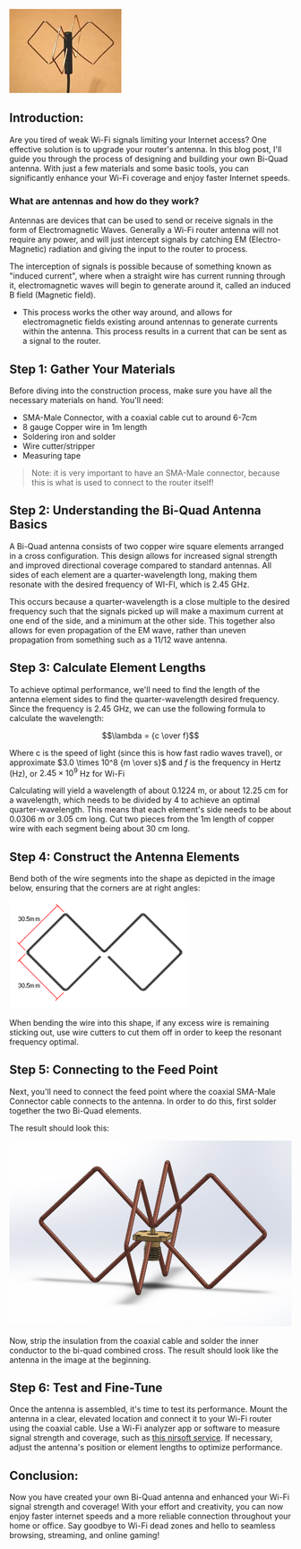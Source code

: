 ![](https://github.com/NeatPatel/wifi-antenna/blob/main/images/bi-quad_antenna.jpg?raw=true)

## Introduction:
Are you tired of weak Wi-Fi signals limiting your Internet access? One effective solution is to upgrade your router's antenna. In this blog post, I'll guide you through the process of designing and building your own Bi-Quad antenna. With just a few materials and some basic tools, you can significantly enhance your Wi-Fi coverage and enjoy faster Internet speeds.

### What are antennas and how do they work?
Antennas are devices that can be used to send or receive signals in the form of Electromagnetic Waves. Generally a Wi-Fi router antenna will not require any power, and will just intercept signals by catching EM (Electro-Magnetic) radiation and giving the input to the router to process. 

The interception of signals is possible because of something known as "induced current", where when a straight wire has current running through it, electromagnetic waves will begin to generate around it, called an induced B field (Magnetic field). 
  - This process works the other way around, and allows for electromagnetic fields existing around antennas to generate currents within the antenna. This process results in a current that can be sent as a signal to the router.

## Step 1: Gather Your Materials
Before diving into the construction process, make sure you have all the necessary materials on hand. You'll need:

- SMA-Male Connector, with a coaxial cable cut to around 6-7cm
- 8 gauge Copper wire in 1m length
- Soldering iron and solder
- Wire cutter/stripper
- Measuring tape

> Note: it is very important to have an SMA-Male connector, because this is what is used to connect to the router itself!

## Step 2: Understanding the Bi-Quad Antenna Basics
A Bi-Quad antenna consists of two copper wire square elements arranged in a cross configuration. This design allows for increased signal strength and improved directional coverage compared to standard antennas. All sides of each element are a quarter-wavelength long, making them resonate with the desired frequency of WI-FI, which is 2.45 GHz. 

This occurs because a quarter-wavelength is a close multiple to the desired frequency such that the signals picked up will make a maximum current at one end of the side, and a minimum at the other side. This together also allows for even propagation of the EM wave, rather than uneven propagation from something such as a 11/12 wave antenna.

## Step 3: Calculate Element Lengths
To achieve optimal performance, we'll need to find the length of the antenna element sides to find the quarter-wavelength desired frequency. Since the frequency is 2.45 GHz, we can use the following formula to calculate the wavelength:

$$\lambda = {c \over f}$$

Where c is the speed of light (since this is how fast radio waves travel), or approximate $3.0 \times 10^8 {m \over s}$ and $f$ is the frequency in Hertz (Hz), or $2.45 \times 10^9$ Hz for Wi-Fi

Calculating will yield a wavelength of about $0.1224$ m, or about $12.25$ cm for a wavelength, which needs to be divided by 4 to achieve an optimal quarter-wavelength. This means that each element's side needs to be about $0.0306$ m or $3.05$ cm long. Cut two pieces from the 1m length of copper wire with each segment being about 30 cm long.

## Step 4: Construct the Antenna Elements
Bend both of the wire segments into the shape as depicted in the image below, ensuring that the corners are at right angles:

![](https://github.com/NeatPatel/wifi-antenna/blob/main/images/biquad_size.png?raw=true)

When bending the wire into this shape, if any excess wire is remaining sticking out, use wire cutters to cut them off in order to keep the resonant frequency optimal.

## Step 5: Connecting to the Feed Point
Next, you'll need to connect the feed point where the coaxial SMA-Male Connector cable connects to the antenna. In order to do this, first solder together the two Bi-Quad elements.

The result should look this:

![](https://github.com/NeatPatel/wifi-antenna/blob/main/images/biquad_cross.jpg?raw=true)

Now, strip the insulation from the coaxial cable and solder the inner conductor to the bi-quad combined cross. The result should look like the antenna in the image at the beginning.

## Step 6: Test and Fine-Tune
Once the antenna is assembled, it's time to test its performance. Mount the antenna in a clear, elevated location and connect it to your Wi-Fi router using the coaxial cable. Use a Wi-Fi analyzer app or software to measure signal strength and coverage, such as [this nirsoft service](https://www.nirsoft.net/utils/wifi_information_view.html). If necessary, adjust the antenna's position or element lengths to optimize performance.

## Conclusion:
Now you have created your own Bi-Quad antenna and enhanced your Wi-Fi signal strength and coverage! With your effort and creativity, you can now enjoy faster internet speeds and a more reliable connection throughout your home or office. Say goodbye to Wi-Fi dead zones and hello to seamless browsing, streaming, and online gaming!
